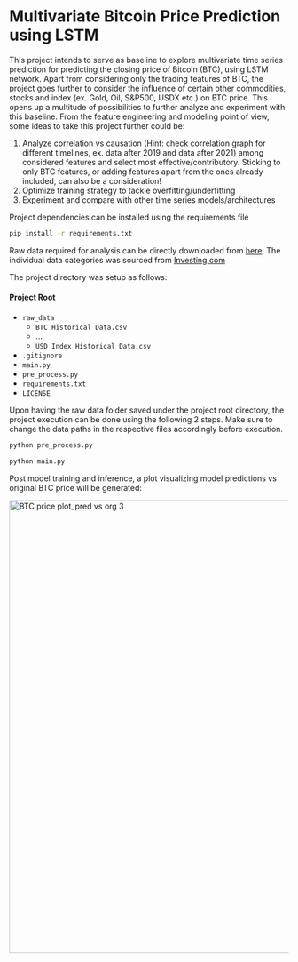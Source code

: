 # Multivariate Bitcoin Price Prediction using LSTM

This project intends to serve as baseline to explore multivariate time series prediction for predicting the closing price of Bitcoin (BTC), using LSTM network. Apart from considering only the trading features of BTC, the project goes further to consider the influence of certain other commodities, stocks and index (ex. Gold, Oil, S&P500, USDX etc.) on BTC price. This opens up a multitude of possibilities to further analyze and experiment with this baseline. From the feature engineering and modeling point of view, some ideas to take this project further could be:

1. Analyze correlation vs causation (Hint: check correlation graph for different timelines, ex. data after 2019 and data after 2021) among considered features and select most effective/contributory. Sticking to only BTC features, or adding features apart from the ones already included, can also be a consideration!
2. Optimize training strategy to tackle overfitting/underfitting
3. Experiment and compare with other time series models/architectures 

Project dependencies can be installed using the requirements file
```bash
pip install -r requirements.txt
```

Raw data required for analysis can be directly downloaded from [here](https://drive.google.com/drive/folders/11qirLsWjUPwTzwq6b8Che-L1Mjk1l7e3?usp=sharing). The individual data categories was sourced from [Investing.com](https://www.investing.com/)

The project directory was setup as follows:

#### Project Root
- `raw_data`
    - `BTC Historical Data.csv`
    - ...
    - `USD Index Historical Data.csv`
- `.gitignore`
- `main.py`
- `pre_process.py`
- `requirements.txt`
- `LICENSE`

Upon having the raw data folder saved under the project root directory, the project execution can be done using the following 2 steps. Make sure to change the data paths in the respective files accordingly before execution.
```bash
python pre_process.py
```
```bash
python main.py
```

Post model training and inference, a plot visualizing model predictions vs original BTC price will be generated:

<img width="815" alt="BTC price plot_pred vs org 3" src="https://github.com/VIJVIV/Multi_BTC_Pred/assets/146338220/c83c8c9e-37dd-4753-88ec-490930edffa7">



